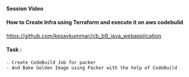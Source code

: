 #### Session Video
    

#### How to Create Infra using Terraform and execute it on aws codebuild

https://github.com/kesavkummari/cb_b9_java_webapplication

#### Task :
    - Create CodeBuild Job for packer
    - And Bake Golden Image using Packer with the help of CodeBuild

